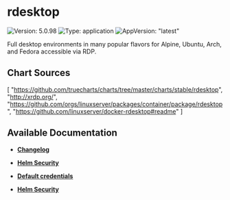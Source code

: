# rdesktop

![Version: 5.0.98](https://img.shields.io/badge/Version-5.0.98-informational?style=flat-square) ![Type: application](https://img.shields.io/badge/Type-application-informational?style=flat-square) ![AppVersion: "latest"](https://img.shields.io/badge/AppVersion-"latest"-informational?style=flat-square)

Full desktop environments in many popular flavors for Alpine, Ubuntu, Arch, and Fedora accessible via RDP.

## Chart Sources

[
  "https://github.com/truecharts/charts/tree/master/charts/stable/rdesktop",
  "http://xrdp.org/",
  "https://github.com/orgs/linuxserver/packages/container/package/rdesktop",
  "https://github.com/linuxserver/docker-rdesktop#readme"
]

## Available Documentation

- [**Changelog**](CHANGELOG)

- [**Helm Security**](container-security)

- [**Default credentials**](credentials)

- [**Helm Security**](helm-security)

